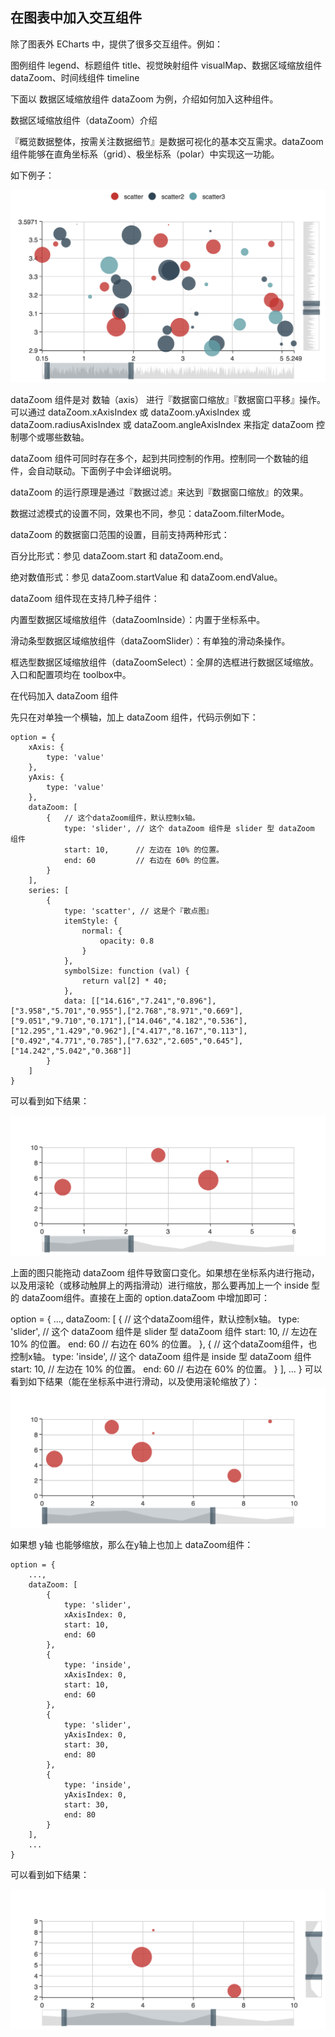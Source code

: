 ## 在图表中加入交互组件
除了图表外 ECharts 中，提供了很多交互组件。例如：

图例组件 legend、标题组件 title、视觉映射组件 visualMap、数据区域缩放组件 dataZoom、时间线组件 timeline

下面以 数据区域缩放组件 dataZoom 为例，介绍如何加入这种组件。



数据区域缩放组件（dataZoom）介绍

『概览数据整体，按需关注数据细节』是数据可视化的基本交互需求。dataZoom 组件能够在直角坐标系（grid）、极坐标系（polar）中实现这一功能。

如下例子：

![Alt text](images/5-1.png)


dataZoom 组件是对 数轴（axis） 进行『数据窗口缩放』『数据窗口平移』操作。
可以通过 dataZoom.xAxisIndex 或 dataZoom.yAxisIndex 或 dataZoom.radiusAxisIndex 或 dataZoom.angleAxisIndex 来指定 dataZoom 控制哪个或哪些数轴。

dataZoom 组件可同时存在多个，起到共同控制的作用。控制同一个数轴的组件，会自动联动。下面例子中会详细说明。

dataZoom 的运行原理是通过『数据过滤』来达到『数据窗口缩放』的效果。

数据过滤模式的设置不同，效果也不同，参见：dataZoom.filterMode。

dataZoom 的数据窗口范围的设置，目前支持两种形式：

百分比形式：参见 dataZoom.start 和 dataZoom.end。

绝对数值形式：参见 dataZoom.startValue 和 dataZoom.endValue。

dataZoom 组件现在支持几种子组件：

内置型数据区域缩放组件（dataZoomInside）：内置于坐标系中。

滑动条型数据区域缩放组件（dataZoomSlider）：有单独的滑动条操作。

框选型数据区域缩放组件（dataZoomSelect）：全屏的选框进行数据区域缩放。入口和配置项均在 toolbox中。



在代码加入 dataZoom 组件

先只在对单独一个横轴，加上 dataZoom 组件，代码示例如下：


```
option = {
    xAxis: {
        type: 'value'
    },
    yAxis: {
        type: 'value'
    },
    dataZoom: [
        {   // 这个dataZoom组件，默认控制x轴。
            type: 'slider', // 这个 dataZoom 组件是 slider 型 dataZoom 组件
            start: 10,      // 左边在 10% 的位置。
            end: 60         // 右边在 60% 的位置。
        }
    ],
    series: [
        {
            type: 'scatter', // 这是个『散点图』
            itemStyle: {
                normal: {
                    opacity: 0.8
                }
            },
            symbolSize: function (val) {
                return val[2] * 40;
            },
            data: [["14.616","7.241","0.896"],["3.958","5.701","0.955"],["2.768","8.971","0.669"],["9.051","9.710","0.171"],["14.046","4.182","0.536"],["12.295","1.429","0.962"],["4.417","8.167","0.113"],["0.492","4.771","0.785"],["7.632","2.605","0.645"],["14.242","5.042","0.368"]]
        }
    ]
}
```


可以看到如下结果：

![Alt text](images/5-2.png)

上面的图只能拖动 dataZoom 组件导致窗口变化。如果想在坐标系内进行拖动，以及用滚轮（或移动触屏上的两指滑动）进行缩放，那么要再加上一个 inside 型的 dataZoom组件。直接在上面的 option.dataZoom 中增加即可：

option = {
    ...,
    dataZoom: [
        {   // 这个dataZoom组件，默认控制x轴。
            type: 'slider', // 这个 dataZoom 组件是 slider 型 dataZoom 组件
            start: 10,      // 左边在 10% 的位置。
            end: 60         // 右边在 60% 的位置。
        },
        {   // 这个dataZoom组件，也控制x轴。
            type: 'inside', // 这个 dataZoom 组件是 inside 型 dataZoom 组件
            start: 10,      // 左边在 10% 的位置。
            end: 60         // 右边在 60% 的位置。
        }
    ],
    ...
}
可以看到如下结果（能在坐标系中进行滑动，以及使用滚轮缩放了）：
![Alt text](images/5-4.png)

如果想 y轴 也能够缩放，那么在y轴上也加上 dataZoom组件：

```
option = {
    ...,
    dataZoom: [
        {
            type: 'slider',
            xAxisIndex: 0,
            start: 10,
            end: 60
        },
        {
            type: 'inside',
            xAxisIndex: 0,
            start: 10,
            end: 60
        },
        {
            type: 'slider',
            yAxisIndex: 0,
            start: 30,
            end: 80
        },
        {
            type: 'inside',
            yAxisIndex: 0,
            start: 30,
            end: 80
        }
    ],
    ...
}

```
可以看到如下结果：

![Alt text](images/5-5.png)